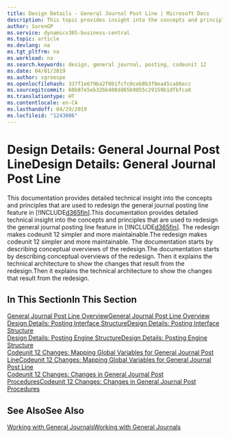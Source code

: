 ```yaml
---
title: Design Details - General Journal Post Line | Microsoft Docs
description: This topic provides insight into the concepts and principles that are used to redesign the general journal posting line feature in Business Central.
author: SorenGP
ms.service: dynamics365-business-central
ms.topic: article
ms.devlang: na
ms.tgt_pltfrm: na
ms.workload: na
ms.search.keywords: design, general journal, posting, codeunit 12
ms.date: 04/01/2019
ms.author: sgroespe
ms.openlocfilehash: 337f1e679ba2f0b1fcfc0ceb8b3f0ea45ca86ecc
ms.sourcegitcommit: 60b87e5eb32bb408dd65b9855c29159b1dfbfca8
ms.translationtype: HT
ms.contentlocale: en-CA
ms.lasthandoff: 04/29/2019
ms.locfileid: "1243006"
---
```

# <a name="design-details-general-journal-post-line"></a><span data-ttu-id="abd4b-103">Design Details: General Journal Post Line</span><span class="sxs-lookup"><span data-stu-id="abd4b-103">Design Details: General Journal Post Line</span></span>
<span data-ttu-id="abd4b-104">This documentation provides detailed technical insight into the concepts and principles that are used to redesign the general journal posting line feature in [!INCLUDE[d365fin](includes/d365fin_md.md)].</span><span class="sxs-lookup"><span data-stu-id="abd4b-104">This documentation provides detailed technical insight into the concepts and principles that are used to redesign the general journal posting line feature in [!INCLUDE[d365fin](includes/d365fin_md.md)].</span></span> <span data-ttu-id="abd4b-105">The redesign makes codeunit 12 simpler and more maintainable.</span><span class="sxs-lookup"><span data-stu-id="abd4b-105">The redesign makes codeunit 12 simpler and more maintainable.</span></span> <span data-ttu-id="abd4b-106">The documentation starts by describing conceptual overviews of the redesign.</span><span class="sxs-lookup"><span data-stu-id="abd4b-106">The documentation starts by describing conceptual overviews of the redesign.</span></span> <span data-ttu-id="abd4b-107">Then it explains the technical architecture to show the changes that result from the redesign.</span><span class="sxs-lookup"><span data-stu-id="abd4b-107">Then it explains the technical architecture to show the changes that result from the redesign.</span></span>  

## <a name="in-this-section"></a><span data-ttu-id="abd4b-108">In This Section</span><span class="sxs-lookup"><span data-stu-id="abd4b-108">In This Section</span></span>  
[<span data-ttu-id="abd4b-109">General Journal Post Line Overview</span><span class="sxs-lookup"><span data-stu-id="abd4b-109">General Journal Post Line Overview</span></span>](design-details-general-journal-post-line-overview.md)  
[<span data-ttu-id="abd4b-110">Design Details: Posting Interface Structure</span><span class="sxs-lookup"><span data-stu-id="abd4b-110">Design Details: Posting Interface Structure</span></span>](design-details-posting-interface-structure.md)  
[<span data-ttu-id="abd4b-111">Design Details: Posting Engine Structure</span><span class="sxs-lookup"><span data-stu-id="abd4b-111">Design Details: Posting Engine Structure</span></span>](design-details-posting-engine-structure.md)  
[<span data-ttu-id="abd4b-112">Codeunit 12 Changes: Mapping Global Variables for General Journal Post Line</span><span class="sxs-lookup"><span data-stu-id="abd4b-112">Codeunit 12 Changes: Mapping Global Variables for General Journal Post Line</span></span>](design-details-codeunit-12-changes-mapping-global-variables-for-general-journal-post-line.md)  
[<span data-ttu-id="abd4b-113">Codeunit 12 Changes: Changes in General Journal Post Procedures</span><span class="sxs-lookup"><span data-stu-id="abd4b-113">Codeunit 12 Changes: Changes in General Journal Post Procedures</span></span>](design-details-codeunit-12-changes-changes-in-general-journal-post-procedures.md)  

## <a name="see-also"></a><span data-ttu-id="abd4b-114">See Also</span><span class="sxs-lookup"><span data-stu-id="abd4b-114">See Also</span></span>  
[<span data-ttu-id="abd4b-115">Working with General Journals</span><span class="sxs-lookup"><span data-stu-id="abd4b-115">Working with General Journals</span></span>](ui-work-general-journals.md)
